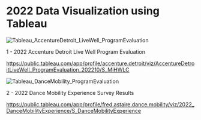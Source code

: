 # 2022 Data Visualization using Tableau

![Tableau_AccentureDetroit_LiveWell_ProgramEvaluation](https://github.com/juliafsuzuki/Data-Visualization-using-Tableau/assets/77695324/45ed8d75-213a-493e-adf3-938e92822c86)

1 - 2022 Accenture Detroit Live Well Program Evaluation

https://public.tableau.com/app/profile/accenture.detroit/viz/AccentureDetroitLiveWell_ProgramEvaluation_202210/S_MiHWLC



![Tableau_DanceMobility_ProgramEvaluation](https://github.com/juliafsuzuki/2022-Data-Visualization-using-Tableau/assets/77695324/20055eb0-972c-4a9a-8fb2-b640cf737d3a)

2 - 2022 Dance Mobility Experience Survey Results

https://public.tableau.com/app/profile/fred.astaire.dance.mobility/viz/2022_DanceMobilityExperience/S_DanceMobilityExperience


